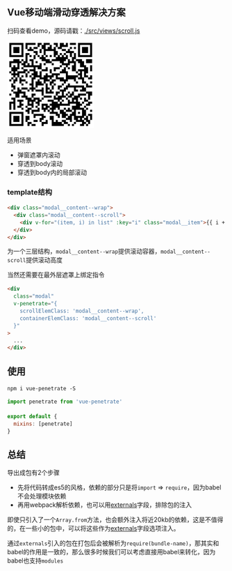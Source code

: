 ## Vue移动端滑动穿透解决方案

扫码查看demo，源码请戳：[./src/views/scroll.js](./src/views/scroll.js)

<img src="./qrcode.png" width=200px>

适用场景

- 弹窗遮罩内滚动
- 穿透到body滚动
- 穿透到body内的局部滚动

### template结构

```html
<div class="modal__content--wrap">
  <div class="modal__content--scroll">
    <div v-for="(item, i) in list" :key="i" class="modal__item">{{ i + 1 }} - {{ item }}</div>
  </div>
</div>
```

为一个三层结构，`modal__content--wrap`提供滚动容器，`modal__content--scroll`提供滚动高度

当然还需要在最外层遮罩上绑定指令

```html
<div
  class="modal"
  v-penetrate="{
    scrollElemClass: 'modal__content--wrap',
    containerElemClass: 'modal__content--scroll'
  }"
>
  ...
</div>
```

## 使用

```
npm i vue-penetrate -S
```

```js
import penetrate from 'vue-penetrate'

export default {
  mixins: [penetrate]
}
```

## 总结

导出成包有2个步骤

- 先将代码转成es5的风格，依赖的部分只是将`import` => `require`，因为babel不会处理模块依赖
- 再用webpack解析依赖，也可以用[externals](https://webpack.docschina.org/configuration/externals/)字段，排除包的注入

即使只引入了一个`Array.from`方法，也会额外注入将近20kb的依赖，这是不值得的，在一些小的包中，可以将这些作为[externals](https://webpack.docschina.org/configuration/externals/)字段选项注入。

通过`externals`引入的包在打包后会被解析为`require(bundle-name)`，那其实和babel的作用是一致的，那么很多时候我们可以考虑直接用babel来转化，因为babel也支持`modules`
